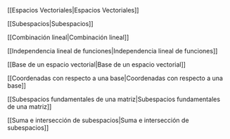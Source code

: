[[Espacios Vectoriales|Espacios Vectoriales]]

[[Subespacios|Subespacios]]

[[Combinación lineal|Combinación lineal]]

[[Independencia lineal de funciones|Independencia lineal de funciones]]

[[Base de un espacio vectorial|Base de un espacio vectorial]]

[[Coordenadas con respecto a una base|Coordenadas con respecto a una base]]

[[Subespacios fundamentales de una matriz|Subespacios fundamentales de una matriz]]

[[Suma e intersección de subespacios|Suma e intersección de subespacios]]
